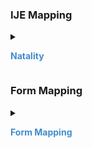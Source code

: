 
### IJE Mapping

<style>
 .context-menu {cursor: context-menu; color: #438bca;}
 .context-menu:hover {opacity: 0.5;}
</style>
<details>

<summary>

<strong class='context-menu' > Natality </strong>

</summary>
<table class='grid'>
<thead>
  <tr>
    <th style='text-align: center'><strong>Use Case</strong></th>
    <th><strong>#</strong></th>
    <th><strong>Description</strong></th>
    <th><strong>IJE Name</strong></th>
    <th><strong>Field</strong></th>
    <th><strong>Type</strong></th>
    <th><strong>Value Set/Comments</strong></th>
  </tr>
</thead>
<tbody>
<tr>
  <td style='text-align: center'>Natality</td>
  <td>233</td>
  <td>Is Infant Being Breastfed at discharge? (RECOMMENDED CHANGE EFFECTIVE 2004)</td>
  <td>BFED</td>
  <td>value</td>
  <td>boolean</td>
  <td></td>
</tr>

</tbody>
</table>

</details>
<p></p>

### Form Mapping
<details>

<summary>

<strong class='context-menu' >Form Mapping</strong>

</summary>
<table class='grid'>
<thead>
  <tr>
    <th style='text-align: center'><strong>Item #</strong></th>
    <th><strong>Form Field</strong></th>
    <th><strong>FHIR Profile Field</strong></th>
    <th><strong>Reference</strong></th>
  </tr>
</thead>
<tbody>
<tr>
  <td style='text-align: center'>58</td>
  <td>Is The Infant Being Breastfed At Discharge?</td>
  <td>value</td>
  <td><a href='https://www.cdc.gov/nchs/data/dvs/birth11-03final-ACC.pdf'> Certificate of Live Birth</a></td>
</tr>
<tr>
  <td style='text-align: center'>40</td>
  <td>Is infant being breastfed at discharge?</td>
  <td>value</td>
  <td><a href='https://www.cdc.gov/nchs/data/dvs/facility-worksheet-2016-508.pdf'> Facility Worksheet for the Live Birth Certificate</a></td>
</tr>
<tr>
  <td style='text-align: center'>40</td>
  <td>Is infant being breastfed at discharge?</td>
  <td>value</td>
  <td><a href='https://www.cdc.gov/nchs/data/dvs/multiple-births-worksheet-2016.pdf'> Attachment to the Facility Worksheet for the Live Birth Certificate for Multiple Births</a></td>
</tr>
</tbody>
</table>

</details>
<p></p>
